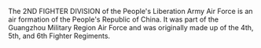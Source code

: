 The 2ND FIGHTER DIVISION of the People's Liberation Army Air Force is an air formation of the People's Republic of China. It was part of the Guangzhou Military Region Air Force and was originally made up of the 4th, 5th, and 6th Fighter Regiments.
